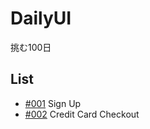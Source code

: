 # DailyUI
挑む100日

## List
- [#001](001-SignUp) Sign Up
- [#002](002-CreditCardCheckout) Credit Card Checkout
